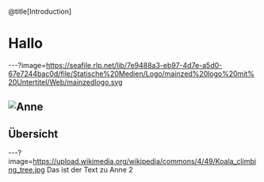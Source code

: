 @title[Introduction]

# Hallo

---?image=https://seafile.rlp.net/lib/7e9488a3-eb97-4d7e-a5d0-67e7244bac0d/file/Statische%20Medien/Logo/mainzed%20logo%20mit%20Untertitel/Web/mainzedlogo.svg

![Anne](https://upload.wikimedia.org/wikipedia/commons/4/49/Koala_climbing_tree.jpg)
---

## Übersicht
---?image=https://upload.wikimedia.org/wikipedia/commons/4/49/Koala_climbing_tree.jpg
Das ist der Text zu Anne 2




